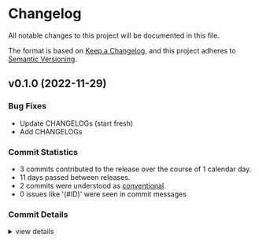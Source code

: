 # Changelog

All notable changes to this project will be documented in this file.

The format is based on [Keep a Changelog](https://keepachangelog.com/en/1.0.0/),
and this project adheres to [Semantic Versioning](https://semver.org/spec/v2.0.0.html).

## v0.1.0 (2022-11-29)

### Bug Fixes

 - <csr-id-dd9e37c0a6d501df964495fff4435298df59cd95/> Update CHANGELOGs (start fresh)
 - <csr-id-18a14cd0ff3ed3780c2857196c93d55bba025524/> Add CHANGELOGs

### Commit Statistics

<csr-read-only-do-not-edit/>

 - 3 commits contributed to the release over the course of 1 calendar day.
 - 11 days passed between releases.
 - 2 commits were understood as [conventional](https://www.conventionalcommits.org).
 - 0 issues like '(#ID)' were seen in commit messages

### Commit Details

<csr-read-only-do-not-edit/>

<details><summary>view details</summary>

 * **Uncategorized**
    - Add CHANGELOGs ([`18a14cd`](https://github.com/kiibohd/kiibohd-firmware/commit/18a14cd0ff3ed3780c2857196c93d55bba025524))
    - Update CHANGELOGs (start fresh) ([`dd9e37c`](https://github.com/kiibohd/kiibohd-firmware/commit/dd9e37c0a6d501df964495fff4435298df59cd95))
    - Fix RUSTSEC-2021-0141 (dotenv->dotenvy) ([`c66aaf3`](https://github.com/kiibohd/kiibohd-firmware/commit/c66aaf3bcd348a5f294f108fb3ef05a3c63a3033))
</details>

